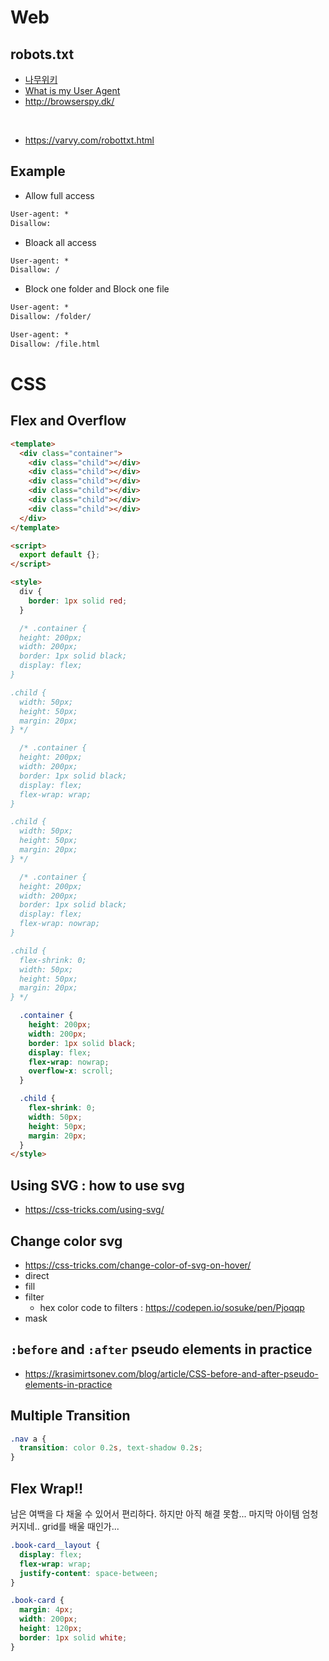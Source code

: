 # Web

## robots.txt

- [나무위키](https://namu.wiki/w/%EC%82%AC%EC%9A%A9%EC%9E%90%20%EC%97%90%EC%9D%B4%EC%A0%84%ED%8A%B8)
- [What is my User Agent](https://www.whatismybrowser.com/detect/what-is-my-user-agent)
- http://browserspy.dk/

<br>

- https://varvy.com/robottxt.html

## Example

- Allow full access

```txt
User-agent: *
Disallow:
```

- Bloack all access

```txt
User-agent: *
Disallow: /
```

- Block one folder and Block one file

```txt
User-agent: *
Disallow: /folder/

User-agent: *
Disallow: /file.html
```

# CSS

## Flex and Overflow

```html
<template>
  <div class="container">
    <div class="child"></div>
    <div class="child"></div>
    <div class="child"></div>
    <div class="child"></div>
    <div class="child"></div>
    <div class="child"></div>
  </div>
</template>

<script>
  export default {};
</script>

<style>
  div {
    border: 1px solid red;
  }

  /* .container {
  height: 200px;
  width: 200px;
  border: 1px solid black;
  display: flex;
}

.child {
  width: 50px;
  height: 50px;
  margin: 20px;
} */

  /* .container {
  height: 200px;
  width: 200px;
  border: 1px solid black;
  display: flex;
  flex-wrap: wrap;
}

.child {
  width: 50px;
  height: 50px;
  margin: 20px;
} */

  /* .container {
  height: 200px;
  width: 200px;
  border: 1px solid black;
  display: flex;
  flex-wrap: nowrap;
}

.child {
  flex-shrink: 0;
  width: 50px;
  height: 50px;
  margin: 20px;
} */

  .container {
    height: 200px;
    width: 200px;
    border: 1px solid black;
    display: flex;
    flex-wrap: nowrap;
    overflow-x: scroll;
  }

  .child {
    flex-shrink: 0;
    width: 50px;
    height: 50px;
    margin: 20px;
  }
</style>
```

## Using SVG : how to use svg

- https://css-tricks.com/using-svg/

## Change color svg

- https://css-tricks.com/change-color-of-svg-on-hover/
- direct
- fill
- filter
  - hex color code to filters : https://codepen.io/sosuke/pen/Pjoqqp
- mask

## `:before` and `:after` pseudo elements in practice

- https://krasimirtsonev.com/blog/article/CSS-before-and-after-pseudo-elements-in-practice

## Multiple Transition

```css
.nav a {
  transition: color 0.2s, text-shadow 0.2s;
}
```

## Flex Wrap!!

남은 여백을 다 채울 수 있어서 편리하다. 하지만 아직 해결 못함... 마지막 아이템 엄청 커지네..
grid를 배울 때인가...

```css
.book-card__layout {
  display: flex;
  flex-wrap: wrap;
  justify-content: space-between;
}

.book-card {
  margin: 4px;
  width: 200px;
  height: 120px;
  border: 1px solid white;
}
```
